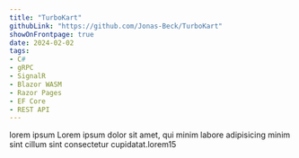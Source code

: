 ```yaml
---
title: "TurboKart"
githubLink: "https://github.com/Jonas-Beck/TurboKart"
showOnFrontpage: true
date: 2024-02-02
tags:
- C#
- gRPC
- SignalR
- Blazor WASM
- Razor Pages
- EF Core
- REST API
---
```


lorem ipsum Lorem ipsum dolor sit amet, qui minim labore adipisicing minim sint cillum sint consectetur cupidatat.lorem15

